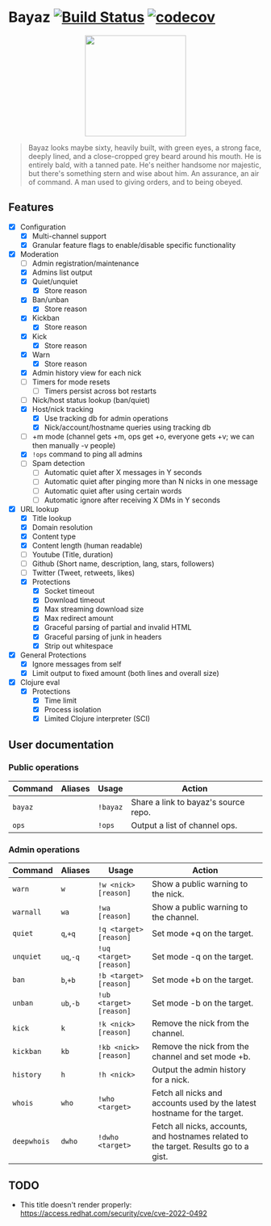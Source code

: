 # Bayaz [![Build Status](https://circleci.com/gh/libera-programming/bayaz.svg?style=svg)](https://circleci.com/gh/libera-programming/bayaz) [![codecov](https://codecov.io/gh/libera-programming/bayaz/branch/main/graph/badge.svg?token=QM2ZYNW4KX)](https://codecov.io/gh/libera-programming/bayaz)

<p align=center>
  <img src="https://static.wikia.nocookie.net/firstlaw/images/2/2e/Bayaz-GraphicNovel.jpg/revision/latest?cb=20140307222848"
       height=200>
  </img>
<p>

> Bayaz looks maybe sixty, heavily built, with green eyes, a strong face, deeply lined, and a close-cropped grey beard around his mouth. He is entirely bald, with a tanned pate. He's neither handsome nor majestic, but there's something stern and wise about him. An assurance, an air of command. A man used to giving orders, and to being obeyed.

## Features
- [X] Configuration
  - [X] Multi-channel support
  - [X] Granular feature flags to enable/disable specific functionality
- [X] Moderation
  - [ ] Admin registration/maintenance
  - [X] Admins list output
  - [X] Quiet/unquiet
    - [X] Store reason
  - [X] Ban/unban
    - [X] Store reason
  - [X] Kickban
    - [X] Store reason
  - [X] Kick
    - [X] Store reason
  - [X] Warn
    - [X] Store reason
  - [X] Admin history view for each nick
  - [ ] Timers for mode resets
    - [ ] Timers persist across bot restarts
  - [ ] Nick/host status lookup (ban/quiet)
  - [X] Host/nick tracking
    - [X] Use tracking db for admin operations
    - [X] Nick/account/hostname queries using tracking db
  - [ ] +m mode (channel gets +m, ops get +o, everyone gets +v; we can then manually -v people)
  - [X] `!ops` command to ping all admins
  - [ ] Spam detection
    - [ ] Automatic quiet after X messages in Y seconds
    - [ ] Automatic quiet after pinging more than N nicks in one message
    - [ ] Automatic quiet after using certain words
    - [ ] Automatic ignore after receiving X DMs in Y seconds
- [X] URL lookup
  - [X] Title lookup
  - [X] Domain resolution
  - [X] Content type
  - [X] Content length (human readable)
  - [ ] Youtube (Title, duration)
  - [ ] Github (Short name, description, lang, stars, followers)
  - [ ] Twitter (Tweet, retweets, likes)
  - [X] Protections
    - [X] Socket timeout
    - [X] Download timeout
    - [X] Max streaming download size
    - [X] Max redirect amount
    - [X] Graceful parsing of partial and invalid HTML
    - [X] Graceful parsing of junk in headers
    - [X] Strip out whitespace
- [X] General Protections
  - [X] Ignore messages from self
  - [X] Limit output to fixed amount (both lines and overall size)
- [X] Clojure eval
  - [X] Protections
    - [X] Time limit
    - [X] Process isolation
    - [X] Limited Clojure interpreter (SCI)

## User documentation
### Public operations
| Command | Aliases | Usage    | Action                               |
|---------|---------|----------|--------------------------------------|
| `bayaz` |         | `!bayaz` | Share a link to bayaz's source repo. |
| `ops`   |         | `!ops`   | Output a list of channel ops.        |

### Admin operations
| Command   | Aliases   | Usage                   | Action                                            |
|-----------|-----------|-------------------------|---------------------------------------------------|
| `warn`    | `w`       | `!w <nick> [reason]`    | Show a public warning to the nick.                |
| `warnall`    | `wa`       | `!wa [reason]`    | Show a public warning to the channel.                |
| `quiet`   | `q`,`+q`  | `!q <target> [reason]`  | Set mode +q on the target.                        |
| `unquiet` | `uq`,`-q` | `!uq <target> [reason]` | Set mode -q on the target.                        |
| `ban`     | `b`,`+b`  | `!b <target> [reason]`  | Set mode +b on the target.                        |
| `unban`   | `ub`,`-b` | `!ub <target> [reason]` | Set mode -b on the target.                        |
| `kick`    | `k`       | `!k <nick> [reason]`    | Remove the nick from the channel.                 |
| `kickban` | `kb`      | `!kb <nick> [reason]`   | Remove the nick from the channel and set mode +b. |
| `history` | `h`       | `!h <nick>`             | Output the admin history for a nick.              |
| `whois` | `who`       | `!who <target>`             | Fetch all nicks and accounts used by the latest hostname for the target.              |
| `deepwhois` | `dwho`       | `!dwho <target>`             | Fetch all nicks, accounts, and hostnames related to the target. Results go to a gist.              |

## TODO
* This title doesn't render properly: https://access.redhat.com/security/cve/cve-2022-0492
